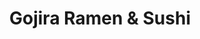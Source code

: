 ---
layout: place
title: "Gojira Ramen & Sushi"
permalink: /california/bishop/gojira-ramen-sushi.html
stateAbbr: CA
stateName: California
cityName: Bishop
seo:
  name: "Gojira Ramen & Sushi"
  type: Restaurant
  links: null
description: "Gojira Ramen & Sushi serves delicious sushi in Bishop, California. Try fresh Japanese dishes for a great dining experience. "
place_id: ChIJP_tUKZsXvoARKVKyV3WjuDE
photos:
  - name: >-
      places/ChIJP_tUKZsXvoARKVKyV3WjuDE/photos/AeeoHcLrYdAficjhn_YSwnbsyoJuh_3s5ratG8lJ_42kkrS2hDziUL5ZKVcytB_zoiMSKMDowgudAYdCfQqkL0S24QK4BX4nJBILG9OiyLEF7oLKuMgk4DshRx02UMsPw9IOI8PYhDTvIBV8Tdx_-NJiA_JuFhsWumSHsBGwaMLx0bmOGr-FqQh9V8bIu-1l6Vykq6tkWY73OxCm9seKx0mWphwpViY3asgVMhjorpkYA4W3iXMOc4Xrm32ZWYx4ghRdgg0On37tKYzbWqtJhQ-qk5z_phpF6ODPxMNOwG2d1U0QFe1A832Am93qb41QL0zJuXEw53yPDF8XupS2pUPIeMQlkLIWtIvEmP9lFZM3fJScssLpIL0lxb8wpmD672t1oFxE_ZUQTLMsIIK96RCziKQxbY9S7a92IoY7SBQSKGJbxZk7HJafeyMBc80IhCC7
    widthPx: 2004
    heightPx: 2005
    authorAttributions:
      - displayName: Jeffrey Thomas
        uri: https://maps.google.com/maps/contrib/113058541197001648265
        photoUri: >-
          https://lh3.googleusercontent.com/a-/ALV-UjUaBOfjqqlvv7WmN-_IGC5Ej3da3cVqdJMkJ_QwKfnnaPZX0gFC=s100-p-k-no-mo
    flagContentUri: >-
      https://www.google.com/local/imagery/report/?cb_client=maps_api_places.places_api&image_key=!1e10!2sCIABIhAA3jqzDwq5a2ez_bIAAJ12&hl=en-US
    googleMapsUri: >-
      https://www.google.com/maps/place//data=!3m4!1e2!3m2!1sCIABIhAA3jqzDwq5a2ez_bIAAJ12!2e10!4m2!3m1!1s0x80be179b2954fb3f:0x31b8a37557b25229
  - name: >-
      places/ChIJP_tUKZsXvoARKVKyV3WjuDE/photos/AeeoHcKJQ3Kxi9cWIxnmTRo1O6HfzAKrcSg0tNOQkUjYU27WKAGDwI1v00iSbCoCFTBJjisf6sq-_DB7Z0zX5CLpjZ9dOUccVzt3XgwD2dqkqoEc9W8KuZ5LNqDSaexn2PBcQex0URiiqhFsK3U_sKiYJ_AHntpHkSPxxMK9ThNGFKrD9hZ_G9LLZTJtCE3Rt5RYtXG_WcW2zK6zQEHRiywR5D6E37RbiL7OAkmUfV2CNIHnajgWEGTkHusrbNRMHnkUXSSC1mkccK0hDE0_8Z1bzGL_z8EfabjCiMO3cEL2VEevYQ
    widthPx: 3024
    heightPx: 4032
    authorAttributions:
      - displayName: Gojira Boshop Ramen & Sushi
        uri: https://maps.google.com/maps/contrib/115096077777806079222
        photoUri: >-
          https://lh3.googleusercontent.com/a/ACg8ocI4fTq8ft134uJCSyKnOdi3LifxL4I5Qd_I-3ouASJaVcMwrQ=s100-p-k-no-mo
    flagContentUri: >-
      https://www.google.com/local/imagery/report/?cb_client=maps_api_places.places_api&image_key=!1e10!2sAF1QipP9E6z_CSNgrLeCgX6_fFWnXoIdTbVS9KpVPRfZ&hl=en-US
    googleMapsUri: >-
      https://www.google.com/maps/place//data=!3m4!1e2!3m2!1sAF1QipP9E6z_CSNgrLeCgX6_fFWnXoIdTbVS9KpVPRfZ!2e10!4m2!3m1!1s0x80be179b2954fb3f:0x31b8a37557b25229
  - name: >-
      places/ChIJP_tUKZsXvoARKVKyV3WjuDE/photos/AeeoHcKotJFwmkAVOk3d4OdtvjU-l1aUjLID642RI8vDOr__dnwTMnI4_8rCs3mUAmQaWTNFbIOn_mHqQ15DKkV8h5QmabvBYrDaD8cDL25Rl34QrK4SDf2rX8Aca69PniSYV7osGPVQ8PDohNOxNij91xRbtfyAyrwoN6R8ID_FuNn0U_TwakSs7YDU1WE6_06Fr_MWTWVY7AchH7ksc6b7NxbvJK6NkoY1H9tOuONrUVAqHeKObGp2MSy1xfo1hHxev3gi4FZcyLIQLc7bwAV-0wvuinzBqWrE4MyGMWRV0k_ZGEa1HzgX0dUGe3ydXRpygBP-yNaFfWwwGlYPQPGy-URkAqJQ1bXS57zRUbkx2B_XEwecRkNk3RbpOkyCM87YXy6X5W4TLoVjlK-qPoQ2gd-w9IuOXN_O6DbSDWgugasQ3eFS
    widthPx: 3024
    heightPx: 4032
    authorAttributions:
      - displayName: Yuan Hung Cheng
        uri: https://maps.google.com/maps/contrib/111531120177861197602
        photoUri: >-
          https://lh3.googleusercontent.com/a-/ALV-UjWRW2wvoCaLanLuMx6dgUb02HtNpsfIcAdQDhPmBM8bdkUnSZHs_g=s100-p-k-no-mo
    flagContentUri: >-
      https://www.google.com/local/imagery/report/?cb_client=maps_api_places.places_api&image_key=!1e10!2sCIHM0ogKEICAgICfu7jh8wE&hl=en-US
    googleMapsUri: >-
      https://www.google.com/maps/place//data=!3m4!1e2!3m2!1sCIHM0ogKEICAgICfu7jh8wE!2e10!4m2!3m1!1s0x80be179b2954fb3f:0x31b8a37557b25229
  - name: >-
      places/ChIJP_tUKZsXvoARKVKyV3WjuDE/photos/AeeoHcJhKJ057xP6lNqe5XPJd8BW7jbu89NOsjd-kV9F-xn5fsFfSTWjx8_P6BPSVCni8Q4NnzhiY9Nm_AeHxWNgSSgpO0bphs4DV2lz3pTcHsUFH3LtcEXKr1dTawDmr-SLhh6jjYEy71Xs8fR8dugI2_1lhhfqtQvQLjs2qmdOd5ThR3VNnnN9FvpYPhM1-mB56a1Y9Flag0KoUqAaKXMS-4Rlsomn8kGpU_grEZq_CeoypCyO8x2zhKwb6GXdgkZ6A3_ijdV_cuIMADEzwPvow9y7xvgbZZ3wKyNkmeWsfnOI7vSUAYEWuQwRGVJIdXbmNxpJMbt09oBll3w1vHbgLWKIHKlnyx7UeWOYCzDVpnlc5I9nQSahlnGJ0ifp4OCjI3wSUFHNNeqtUTduLZ7OOE_WOtQJiZOyQiYCuSg0Et0ZqA
    widthPx: 4032
    heightPx: 3024
    authorAttributions:
      - displayName: Kristina Martin
        uri: https://maps.google.com/maps/contrib/106971932066245240960
        photoUri: >-
          https://lh3.googleusercontent.com/a-/ALV-UjWSnFn2ocTsfaHPRIxlhm68t_fE40zZOzxXhRGc0sZbUOnPucvC=s100-p-k-no-mo
    flagContentUri: >-
      https://www.google.com/local/imagery/report/?cb_client=maps_api_places.places_api&image_key=!1e10!2sCIHM0ogKEICAgMDAv_KraA&hl=en-US
    googleMapsUri: >-
      https://www.google.com/maps/place//data=!3m4!1e2!3m2!1sCIHM0ogKEICAgMDAv_KraA!2e10!4m2!3m1!1s0x80be179b2954fb3f:0x31b8a37557b25229
  - name: >-
      places/ChIJP_tUKZsXvoARKVKyV3WjuDE/photos/AeeoHcKd7vKag1EZkdjvYiBAEKbrdnMQXAo-y5uf_kg9KRwb4TzpWJewS-FKN3hEhDuhsd5zPioatXaSOP9zocNB4E0OjMAPSqyZTuZTfmR14_wGtcKDUghy27JBPPpjBKn_b_8ZSKhvIw-taW5Jfy_Riu7IlKHPj8E-jsO484q4VjSjZuXwhXffLkIAFvWjLxXEKw9O9h9MLQzR_QHlowXArlzhllkJI1SxWnc9CSEWazul4gPmKtEsLhx0FEDzAYbly9F0vUAyBDeRZgRHFCLqmhPac5qizJ4iGCReqMObL-RVO6nbeM9T8tb2DeuO6KlNYtJDSpuRr4aVW4nnUDwwV6d5xbmbaplRYU2HLeFAJPnC1NY2Otudy7ZQSD8eRsiUSrk0UghCdSVa7RTZUENpMbB03x9ED_FLbh4qk4BxfAF53zlH
    widthPx: 3597
    heightPx: 2022
    authorAttributions:
      - displayName: Kyle Kerr
        uri: https://maps.google.com/maps/contrib/102687585848443708741
        photoUri: >-
          https://lh3.googleusercontent.com/a/ACg8ocJqUhsDt1sGoKPYtOzhEN8cYuBMAAYnJyJmAFBet8mafmXiBg=s100-p-k-no-mo
    flagContentUri: >-
      https://www.google.com/local/imagery/report/?cb_client=maps_api_places.places_api&image_key=!1e10!2sCIHM0ogKEICAgIDZ_LvEgwE&hl=en-US
    googleMapsUri: >-
      https://www.google.com/maps/place//data=!3m4!1e2!3m2!1sCIHM0ogKEICAgIDZ_LvEgwE!2e10!4m2!3m1!1s0x80be179b2954fb3f:0x31b8a37557b25229
  - name: >-
      places/ChIJP_tUKZsXvoARKVKyV3WjuDE/photos/AeeoHcJJR_MkuyQ_7-9RqKDUVEtPZtKmwppGo-BJ1X18Zw6sjEsaFw1oCHv34qcmipeHNCZ3f_7Pgg4gDi9pGYL_ncomFC8rJw4Bzl8mi9icI3c-gfOCwtrIxP_-mO4eefi758Ua1hGoDVDYqUvCelaOhFyl0Lrp0o1Mxqug7diGYqwrsRu1OiGELgX8zoYHJ5A2dXyWDVNmVrbUwjNJhlx_sXogCuQ3Am2IHz0LEezpjVvjx7g4qG6CLPXoA3nR2KI2ZjZjYzcD7H5FbPybTeko8nTWyBAfXIu7shEysO3BUoKLLwCLbJtnM4go8cUTV4eOFUlo2bAhIK2K52nPGKLHLhnnDL_EaC2WqJAPD04TxsjUhkSfuYDzA_7H5xUIRoUAM7Ht7TzR6ocX2XKOWVaGBByaFrN6E6VbwwmL14-1aGAC7ks
    widthPx: 3968
    heightPx: 2232
    authorAttributions:
      - displayName: fantasy Traveling (内华达老白)
        uri: https://maps.google.com/maps/contrib/107925502082444460592
        photoUri: >-
          https://lh3.googleusercontent.com/a-/ALV-UjX9NlfR2m6WFKw_UpnCt3zt_JjeB-DVZ0x2RvFk_XSy_1eliDs=s100-p-k-no-mo
    flagContentUri: >-
      https://www.google.com/local/imagery/report/?cb_client=maps_api_places.places_api&image_key=!1e10!2sCIHM0ogKEICAgIDjqOf46gE&hl=en-US
    googleMapsUri: >-
      https://www.google.com/maps/place//data=!3m4!1e2!3m2!1sCIHM0ogKEICAgIDjqOf46gE!2e10!4m2!3m1!1s0x80be179b2954fb3f:0x31b8a37557b25229
  - name: >-
      places/ChIJP_tUKZsXvoARKVKyV3WjuDE/photos/AeeoHcL3APP1U2qEuVF7Jt7U36rFIV41jmwulvQ_AcEw7z8339tbARHtS0Kwswsl17CdwPB3GtZxaOf1FJv-IKRuI2eccL1KGuRm8PO9I_Qpy7aWAgqF6IAp1y38CpCIavmTb8gsTGG9wy2DnoBbAOptW6qTCx4C_VxLd_73IBrSXHvOUrue7KsdvTBRvcdhSoeEGIc51Gql-hwM3asZUMkXSogrf93FPoLTVpxL2H8z_zsqkFvQXXNaF7Fijnnku9f5fJugpK6YAtiL0KzC6f67NtfgYAfmvvPfdSqYUTTzRdIeBjOU4bjcEHb2rgLkRgQo91EY9fnVYRrfV1oMiLqNmB17J8Q1gv3hzqPg8yYyJFqdT4GQddD5j8iYmUacx3waueWpRq-3M8PeT8bxtPhLAGBD8eBTbZbWTSx-02VwOHaIfA
    widthPx: 3024
    heightPx: 4032
    authorAttributions:
      - displayName: Yuan Hung Cheng
        uri: https://maps.google.com/maps/contrib/111531120177861197602
        photoUri: >-
          https://lh3.googleusercontent.com/a-/ALV-UjWRW2wvoCaLanLuMx6dgUb02HtNpsfIcAdQDhPmBM8bdkUnSZHs_g=s100-p-k-no-mo
    flagContentUri: >-
      https://www.google.com/local/imagery/report/?cb_client=maps_api_places.places_api&image_key=!1e10!2sCIHM0ogKEICAgICfu7jhYw&hl=en-US
    googleMapsUri: >-
      https://www.google.com/maps/place//data=!3m4!1e2!3m2!1sCIHM0ogKEICAgICfu7jhYw!2e10!4m2!3m1!1s0x80be179b2954fb3f:0x31b8a37557b25229
  - name: >-
      places/ChIJP_tUKZsXvoARKVKyV3WjuDE/photos/AeeoHcKAGq3JiZ12hst9ZXfEWo2eeBVEIgsnyZym2jFUxjTpw0fxmpfvxBB-g5CDD1TWBQ9u13AdYoG_CelpJa8gGqvHsMV-UO9JBsjxnZFhYeTBc5sMqudeCEGaUKhQiQoSZzQ5IKCytblwNodNIrd8ZyVDBcClRruBb0negCklDpMKh3GHc-BWGMdCxOhZjvcvgFuGVvvgYp3OGs7DR0AP-NDJbBo55pXWMJfPSYsulWGee3WTviepKSKWhF1uyR1sYBpqNPmr_6P7k4dcco43mj8zgGzgjZnrnYvKnfL2wGOv7IDD5EvW45ghbaASB71kJMDEJtzUBDaP4180_qvuzDGaRUSmQtGRtpzDtazQsLow46CM-JnOrbn5FH3wYQmZBk2fB8aHrw1kVwS6AhZfssdEJQ0o6EgVhO91LoxKilOU5SPW
    widthPx: 3024
    heightPx: 4032
    authorAttributions:
      - displayName: Yuan Hung Cheng
        uri: https://maps.google.com/maps/contrib/111531120177861197602
        photoUri: >-
          https://lh3.googleusercontent.com/a-/ALV-UjWRW2wvoCaLanLuMx6dgUb02HtNpsfIcAdQDhPmBM8bdkUnSZHs_g=s100-p-k-no-mo
    flagContentUri: >-
      https://www.google.com/local/imagery/report/?cb_client=maps_api_places.places_api&image_key=!1e10!2sCIHM0ogKEICAgICfu7jhiwE&hl=en-US
    googleMapsUri: >-
      https://www.google.com/maps/place//data=!3m4!1e2!3m2!1sCIHM0ogKEICAgICfu7jhiwE!2e10!4m2!3m1!1s0x80be179b2954fb3f:0x31b8a37557b25229
  - name: >-
      places/ChIJP_tUKZsXvoARKVKyV3WjuDE/photos/AeeoHcK2m05MwFycSNpfp452_7mGdaZ4jH_Tt8_IKolQVOczoSSRfUu5mbuvnCufx6rbS9z4JaaqXIf7pMJPPvBxfE4RJ2bvSr_tO0hYTGkzaxEVZ_9QfmJeBk7c3wrSAl0rsIRatu9UEu7toH0Ahg0WJIo75qQO5Qm2aS8_V5pfdPQtUeKXM0PmG3opw4aprZJJAQTbqu8qs2ztsc42vbCzwLoJ8toAon4BkriqPz1m6von67P1Wy2e4VQ6cHGEcTgapqt7JdFw3kXgTJTb0sqvy4I4kh11uLu3tbh1P0ZOoYXGLf6GsPL41EBvZ6Bb4p7_RsICpbhxt40VO-7DYi0_-Lu4YyGXI3VipIxLbsEVePtTaLXqnPAS__DmIZT12wDAM51XFKa51Kyv-Oao0iwQeeEicguhBGCAB8twByh8I5eSpaEy
    widthPx: 3024
    heightPx: 4032
    authorAttributions:
      - displayName: Kristina Martin
        uri: https://maps.google.com/maps/contrib/106971932066245240960
        photoUri: >-
          https://lh3.googleusercontent.com/a-/ALV-UjWSnFn2ocTsfaHPRIxlhm68t_fE40zZOzxXhRGc0sZbUOnPucvC=s100-p-k-no-mo
    flagContentUri: >-
      https://www.google.com/local/imagery/report/?cb_client=maps_api_places.places_api&image_key=!1e10!2sCIHM0ogKEICAgMDAv_KrqAE&hl=en-US
    googleMapsUri: >-
      https://www.google.com/maps/place//data=!3m4!1e2!3m2!1sCIHM0ogKEICAgMDAv_KrqAE!2e10!4m2!3m1!1s0x80be179b2954fb3f:0x31b8a37557b25229
  - name: >-
      places/ChIJP_tUKZsXvoARKVKyV3WjuDE/photos/AeeoHcJgfYmV83z2rxVQz4top5WAAuDTN4_1RbhO4m556mbM5vEf6-ZBNQdSNGAUM54QBifumCHUOUu_6lb1zfhiuWiqRgzFInS4kKsLFPlWLyKRypknRDSkRGjQHryhkJ852C-atelBegGLLQgXLJT0_8JaFzwVOGyePqZi_fAVxpvNTxXVebR2AZlXmq85Fh_I3npmgP-DgZ68Ikc19i7Lg90mEUv0IjrG9ncB5V6T1lhD7BEmvkp3vmWktlBCxQbuspATcCcx-MhX3W60Pe9ceAdMBjskdf4graFMIL9KYyxRyQ
    widthPx: 3024
    heightPx: 4032
    authorAttributions:
      - displayName: Gojira Boshop Ramen & Sushi
        uri: https://maps.google.com/maps/contrib/115096077777806079222
        photoUri: >-
          https://lh3.googleusercontent.com/a/ACg8ocI4fTq8ft134uJCSyKnOdi3LifxL4I5Qd_I-3ouASJaVcMwrQ=s100-p-k-no-mo
    flagContentUri: >-
      https://www.google.com/local/imagery/report/?cb_client=maps_api_places.places_api&image_key=!1e10!2sAF1QipPv_UvzUVQ9vG06o1KAbKO8KNPHtrLxLKcWUUlv&hl=en-US
    googleMapsUri: >-
      https://www.google.com/maps/place//data=!3m4!1e2!3m2!1sAF1QipPv_UvzUVQ9vG06o1KAbKO8KNPHtrLxLKcWUUlv!2e10!4m2!3m1!1s0x80be179b2954fb3f:0x31b8a37557b25229
address: 1345 Rocking W Dr a7, Bishop, CA 93514, USA
street: 1345 Rocking W Dr a7
city: Bishop
state: CA
zip: '93514'
country: USA
neighborhood: null
latitude: '37.376891'
longitude: '-118.421747'
accessibility_options:
  wheelchairAccessibleParking: true
  wheelchairAccessibleEntrance: true
  wheelchairAccessibleRestroom: true
  wheelchairAccessibleSeating: true
business_status: OPERATIONAL
name: Gojira Ramen & Sushi
google_maps_links:
  directionsUri: >-
    https://www.google.com/maps/dir//''/data=!4m7!4m6!1m1!4e2!1m2!1m1!1s0x80be179b2954fb3f:0x31b8a37557b25229!3e0
  placeUri: https://maps.google.com/?cid=3582793227951034921
  writeAReviewUri: >-
    https://www.google.com/maps/place//data=!4m3!3m2!1s0x80be179b2954fb3f:0x31b8a37557b25229!12e1
  reviewsUri: >-
    https://www.google.com/maps/place//data=!4m4!3m3!1s0x80be179b2954fb3f:0x31b8a37557b25229!9m1!1b1
  photosUri: >-
    https://www.google.com/maps/place//data=!4m3!3m2!1s0x80be179b2954fb3f:0x31b8a37557b25229!10e5
primary_type: Japanese Restaurant
opening_hours:
  regular: null
  current: null
secondary_opening_hours:
  regular:
    weekdayDescriptions: null
    type: null
  current:
    weekdayDescriptions: null
    type: null
phone: null
price_level: null
price_range: null
rating: null
rating_count: 0
website: null
reviews: null
parking_options: null
payment_options: null
allow_dogs: null
curbside_pickup: null
delivery: null
dine_in: null
good_for_children: null
good_for_groups: null
good_for_sports: null
live_music: null
menu_for_children: null
outdoor_seating: null
reservable: null
restroom: null
serves_beer: null
serves_breakfast: null
serves_brunch: null
serves_cocktails: null
serves_coffee: null
serves_dinner: null
serves_dessert: null
serves_lunch: null
serves_vegetarian_food: null
serves_wine: null
takeout: null
summary: null

---